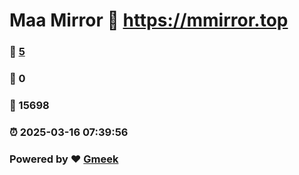 # Maa Mirror :link: https://mmirror.top 
### :page_facing_up: [5](https://mmirror.top/tag.html) 
### :speech_balloon: 0 
### :hibiscus: 15698 
### :alarm_clock: 2025-03-16 07:39:56 
### Powered by :heart: [Gmeek](https://github.com/Meekdai/Gmeek)
